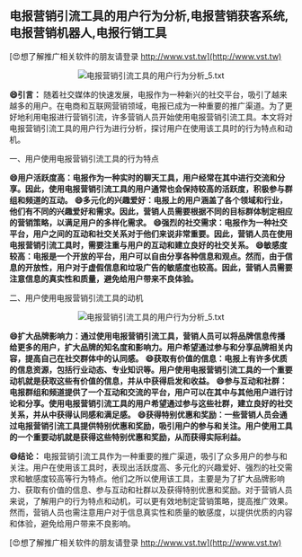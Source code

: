 ## **电报营销引流工具的用户行为分析,电报营销获客系统,电报营销机器人,电报行销工具**

[😍想了解推广相关软件的朋友请登录 http://www.vst.tw](http://www.vst.tw)

 <center><img src="https://vst.tw/MP4/tuiguang/png/7.png" alt="电报营销引流工具的用户行为分析_5.txt"></center>

**😄引言：**
随着社交媒体的快速发展，电报作为一种新兴的社交平台，吸引了越来越多的用户。在电商和互联网营销领域，电报已成为一种重要的推广渠道。为了更好地利用电报进行营销引流，许多营销人员开始使用电报营销引流工具。本文将对电报营销引流工具的用户行为进行分析，探讨用户在使用该工具时的行为特点和动机。

一、用户使用电报营销引流工具的行为特点

**😄用户活跃度高：电报作为一种实时的聊天工具，用户经常在其中进行交流和分享。因此，使用电报营销引流工具的用户通常也会保持较高的活跃度，积极参与群组和频道的互动。**
**😄多元化的兴趣爱好：电报上的用户涵盖了各个领域和行业，他们有不同的兴趣爱好和需求。因此，营销人员需要根据不同的目标群体制定相应的营销策略，以满足用户的多样化需求。**
**😄强烈的社交需求：电报作为一种社交平台，用户之间的互动和社交关系对于他们来说非常重要。因此，营销人员在使用电报营销引流工具时，需要注重与用户的互动和建立良好的社交关系。**
**😄敏感度较高：电报是一个开放的平台，用户可以自由分享各种信息和观点。然而，由于信息的开放性，用户对于虚假信息和垃圾广告的敏感度也较高。因此，营销人员需要注意信息的真实性和质量，避免给用户带来不良体验。**

二、用户使用电报营销引流工具的动机

 <center><img src="https://vst.tw/MP4/tuiguang/png/7.png" alt="电报营销引流工具的用户行为分析_5.txt"></center>

**😄扩大品牌影响力：通过使用电报营销引流工具，营销人员可以将品牌信息传播给更多的用户，扩大品牌的知名度和影响力。用户希望通过参与和分享品牌相关内容，提高自己在社交群体中的认同感。**
**😄获取有价值的信息：电报上有许多优质的信息资源，包括行业动态、专业知识等。用户使用电报营销引流工具的一个重要动机就是获取这些有价值的信息，并从中获得启发和收益。**
**😄参与互动和社群：电报群组和频道提供了一个互动和交流的平台，用户可以在其中与其他用户进行讨论和分享。使用电报营销引流工具的用户希望通过参与这些社群，建立良好的社交关系，并从中获得认同感和满足感。**
**😄获得特别优惠和奖励：一些营销人员会通过电报营销引流工具提供特别优惠和奖励，吸引用户的参与和关注。用户使用工具的一个重要动机就是获得这些特别优惠和奖励，从而获得实际利益。**

**😄结论：**
电报营销引流工具作为一种重要的推广渠道，吸引了众多用户的参与和关注。用户在使用该工具时，表现出活跃度高、多元化的兴趣爱好、强烈的社交需求和敏感度较高等行为特点。他们之所以使用该工具，主要是为了扩大品牌影响力、获取有价值的信息、参与互动和社群以及获得特别优惠和奖励。对于营销人员来说，了解用户的行为特点和动机，可以更有效地制定营销策略，提高推广效果。然而，营销人员也需注意用户对于信息真实性和质量的敏感度，以提供优质的内容和体验，避免给用户带来不良影响。

[😍想了解推广相关软件的朋友请登录 http://www.vst.tw](http://www.vst.tw)



